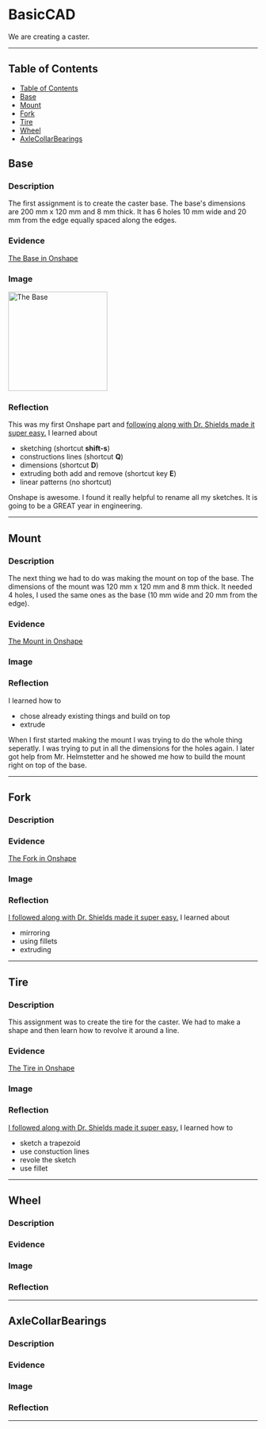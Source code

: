 # BasicCAD

We are creating a caster.

---
## Table of Contents
* [Table of Contents](#Table-of-Contents)
* [Base](#Base)
* [Mount](#Mount)
* [Fork](#Fork)
* [Tire](#Tire)
* [Wheel](#Wheel)
* [AxleCollarBearings](#AxleCollarBearings)

## Base

### Description

The first assignment is to create the caster base.  The base's dimensions are 200 mm x 120 mm and 8 mm thick.  It has 6 holes 10 mm wide and 20 mm from the edge equally spaced along the edges.

### Evidence
[The Base in Onshape](https://cvilleschools.onshape.com/documents/e85344a5f4f8df9e5c0031be/w/f9bc14d39c9806c02c45b668/e/070360825e3781ef7a2730ce)

### Image

<img src="images/Base.jpg" alt="The Base" width="200">

### Reflection

This was my first Onshape part and [following along with Dr. Shields made it super easy.](https://www.youtube.com/watch?v=93BFUD-HAG8&feature=emb_title&scrlybrkr=5670f0b4)  I learned about 
* sketching (shortcut **shift-s**)
* constructions lines (shortcut **Q**)
* dimensions (shortcut **D**)
* extruding both add and remove (shortcut key **E**)
* linear patterns (no shortcut)

Onshape is awesome.  I found it really helpful to rename all my sketches.  It is going to be a GREAT year in engineering.

---


## Mount

### Description

The next thing we had to do was making the mount on top of the base. The dimensions of the mount was 120 mm x 120 mm and 8 mm thick. It needed 4 holes, I used the same ones as the base (10 mm wide and 20 mm from the edge). 

### Evidence

[The Mount in Onshape](https://cvilleschools.onshape.com/documents/e85344a5f4f8df9e5c0031be/w/f9bc14d39c9806c02c45b668/e/070360825e3781ef7a2730ce)

### Image

### Reflection

I learned how to 
* chose already existing things and build on top 
* extrude 

When I first started making the mount I was trying to do the whole thing seperatly. I was trying to put in all the dimensions for the holes again. I later got help from Mr. Helmstetter and he showed me how to build the mount right on top of the base. 

---


## Fork

### Description

### Evidence

[The Fork in Onshape](https://cvilleschools.onshape.com/documents/e85344a5f4f8df9e5c0031be/w/f9bc14d39c9806c02c45b668/e/bf3cf79feb8d1de1e3f3cfff)

### Image

### Reflection

[I followed along with Dr. Shields made it super easy.](https://www.youtube.com/watch?v=wQlTfOw8rYQ&feature=emb_logo) I learned about 
* mirroring 
* using fillets 
* extruding 

---


## Tire

### Description

This assignment was to create the tire for the caster. We had to make a shape and then learn how to revolve it around a line. 

### Evidence

[The Tire in Onshape](https://cvilleschools.onshape.com/documents/e85344a5f4f8df9e5c0031be/w/f9bc14d39c9806c02c45b668/e/4e6ac61326d60e4eba3a5c7e)

### Image

### Reflection

[I followed along with Dr. Shields made it super easy.](https://www.youtube.com/watch?v=ReEGioIYSus&feature=emb_logo) I learned how to 
* sketch a trapezoid 
* use constuction lines 
* revole the sketch 
* use fillet 


---


## Wheel

### Description

### Evidence

### Image

### Reflection

---


## AxleCollarBearings

### Description

### Evidence

### Image

### Reflection

---
